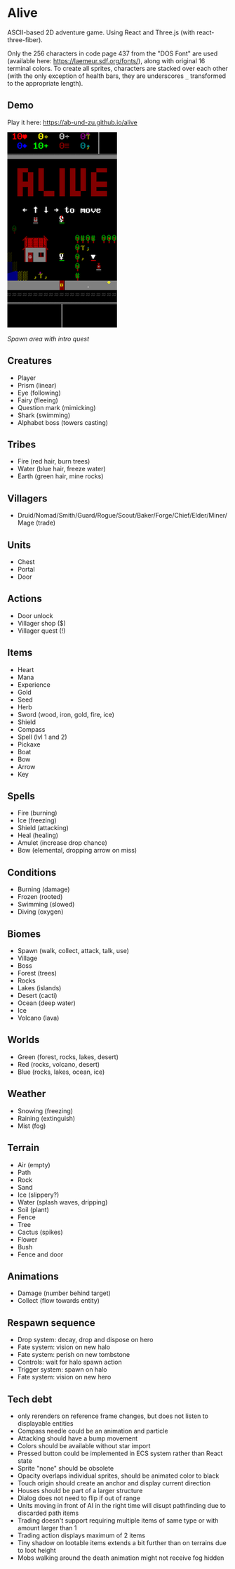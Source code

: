 # Alive

ASCII-based 2D adventure game. Using React and Three.js (with react-three-fiber).

Only the 256 characters in code page 437 from the "DOS Font" are used (available here: https://laemeur.sdf.org/fonts/), along with original 16 terminal colors. To create all sprites, characters are stacked over each other (with the only exception of health bars, they are underscores `_` transformed to the appropriate length).


## Demo

Play it here: https://ab-und-zu.github.io/alive

![Spawn](docs/spawn.png)

_Spawn area with intro quest_

## Creatures

- Player
- Prism (linear)
- Eye (following)
- Fairy (fleeing)
- Question mark (mimicking)
- Shark (swimming)
- Alphabet boss (towers casting)

## Tribes

- Fire (red hair, burn trees)
- Water (blue hair, freeze water)
- Earth (green hair, mine rocks)

## Villagers

- Druid/Nomad/Smith/Guard/Rogue/Scout/Baker/Forge/Chief/Elder/Miner/Mage (trade)

## Units

- Chest
- Portal
- Door

## Actions

- Door unlock
- Villager shop ($)
- Villager quest (!)

## Items

- Heart
- Mana
- Experience
- Gold
- Seed
- Herb
- Sword (wood, iron, gold, fire, ice)
- Shield
- Compass
- Spell (lvl 1 and 2)
- Pickaxe
- Boat
- Bow
- Arrow
- Key

## Spells

- Fire (burning)
- Ice (freezing)
- Shield (attacking)
- Heal (healing)
- Amulet (increase drop chance)
- Bow (elemental, dropping arrow on miss)

## Conditions

- Burning (damage)
- Frozen (rooted)
- Swimming (slowed)
- Diving (oxygen)

## Biomes

- Spawn (walk, collect, attack, talk, use)
- Village
- Boss
- Forest (trees)
- Rocks
- Lakes (islands)
- Desert (cacti)
- Ocean (deep water)
- Ice
- Volcano (lava)

## Worlds

- Green (forest, rocks, lakes, desert)
- Red (rocks, volcano, desert)
- Blue (rocks, lakes, ocean, ice)

## Weather

- Snowing (freezing)
- Raining (extinguish)
- Mist (fog)

## Terrain

- Air (empty)
- Path
- Rock
- Sand
- Ice (slippery?)
- Water (splash waves, dripping)
- Soil (plant)
- Fence
- Tree
- Cactus (spikes)
- Flower
- Bush
- Fence and door

## Animations

- Damage (number behind target)
- Collect (flow towards entity)

## Respawn sequence

- Drop system: decay, drop and dispose on hero
- Fate system: vision on new halo
- Fate system: perish on new tombstone
- Controls: wait for halo spawn action
- Trigger system: spawn on halo
- Fate system: vision on new hero

## Tech debt

- <Terminal> only rerenders on reference frame changes, but does not listen to displayable entities
- Compass needle could be an animation and particle
- Attacking should have a bump movement
- Colors should be available without star import
- Pressed button could be implemented in ECS system rather than React state
- Sprite "none" should be obsolete
- Opacity overlaps individual sprites, should be animated color to black
- Touch origin should create an anchor and display current direction
- Houses should be part of a larger structure
- Dialog does not need to flip if out of range
- Units moving in front of AI in the right time will disupt pathfinding due to discarded path items
- Trading doesn't support requiring multiple items of same type or with amount larger than 1
- Trading action displays maximum of 2 items
- Tiny shadow on lootable items extends a bit further than on terrains due to loot height
- Mobs walking around the death animation might not receive fog hidden

